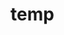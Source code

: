 # temp




































































































































































































































































































































































































































































































































































































































































































































































